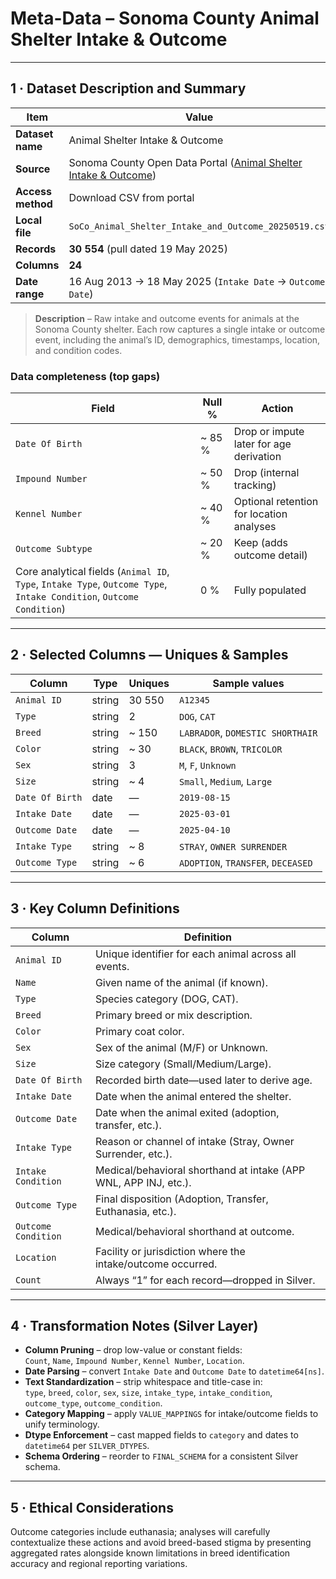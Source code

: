# Meta-Data – **Sonoma County Animal Shelter Intake & Outcome**

---

## 1 · Dataset Description and Summary

| Item | Value |
|------|-------|
| **Dataset name** | Animal Shelter Intake & Outcome |
| **Source** | Sonoma County Open Data Portal ([Animal Shelter Intake & Outcome](https://data.sonomacounty.ca.gov/Government/Animal-Shelter-Intake-and-Outcome/924a-vesw)) |
| **Access method** | Download CSV from portal |
| **Local file** | `SoCo_Animal_Shelter_Intake_and_Outcome_20250519.csv` |
| **Records** | **30 554** (pull dated 19 May 2025) |
| **Columns** | **24** |
| **Date range** | 16 Aug 2013 → 18 May 2025 (`Intake Date` → `Outcome Date`) |

> **Description** – Raw intake and outcome events for animals at the Sonoma County shelter. Each row captures a single intake or outcome event, including the animal’s ID, demographics, timestamps, location, and condition codes.

### Data completeness (top gaps)

| Field | Null % | Action |
|-------|--------|--------|
| `Date Of Birth`      | ~ 85 % | Drop or impute later for age derivation |
| `Impound Number`     | ~ 50 % | Drop (internal tracking) |
| `Kennel Number`      | ~ 40 % | Optional retention for location analyses |
| `Outcome Subtype`    | ~ 20 % | Keep (adds outcome detail) |
| Core analytical fields (`Animal ID`, `Type`, `Intake Type`, `Outcome Type`, `Intake Condition`, `Outcome Condition`) | 0 % | Fully populated |

---

## 2 · Selected Columns — Uniques & Samples

| Column            | Type    | Uniques | Sample values                  |
|-------------------|---------|---------|--------------------------------|
| `Animal ID`       | string  | 30 550  | `A12345`                       |
| `Type`            | string  | 2       | `DOG`, `CAT`                   |
| `Breed`           | string  | ~ 150   | `LABRADOR`, `DOMESTIC SHORTHAIR` |
| `Color`           | string  | ~ 30    | `BLACK`, `BROWN`, `TRICOLOR`   |
| `Sex`             | string  | 3       | `M`, `F`, `Unknown`            |
| `Size`            | string  | ~ 4     | `Small`, `Medium`, `Large`     |
| `Date Of Birth`   | date    | —       | `2019-08-15`                   |
| `Intake Date`     | date    | —       | `2025-03-01`                   |
| `Outcome Date`    | date    | —       | `2025-04-10`                   |
| `Intake Type`     | string  | ~ 8     | `STRAY`, `OWNER SURRENDER`     |
| `Outcome Type`    | string  | ~ 6     | `ADOPTION`, `TRANSFER`, `DECEASED` |

---

## 3 · Key Column Definitions

| Column                | Definition                                                                                |
|-----------------------|-------------------------------------------------------------------------------------------|
| `Animal ID`           | Unique identifier for each animal across all events.                                      |
| `Name`                | Given name of the animal (if known).                                                     |
| `Type`                | Species category (DOG, CAT).                                                       |
| `Breed`               | Primary breed or mix description.                                                        |
| `Color`               | Primary coat color.                                                                       |
| `Sex`                 | Sex of the animal (M/F) or Unknown.                                                      |
| `Size`                | Size category (Small/Medium/Large).                                                       |
| `Date Of Birth`       | Recorded birth date—used later to derive age.                                            |
| `Intake Date`         | Date when the animal entered the shelter.                                                |
| `Outcome Date`        | Date when the animal exited (adoption, transfer, etc.).                                  |
| `Intake Type`         | Reason or channel of intake (Stray, Owner Surrender, etc.).                              |
| `Intake Condition`    | Medical/behavioral shorthand at intake (APP WNL, APP INJ, etc.).                          |
| `Outcome Type`        | Final disposition (Adoption, Transfer, Euthanasia, etc.).                                |
| `Outcome Condition`   | Medical/behavioral shorthand at outcome.                                                 |
| `Location`            | Facility or jurisdiction where the intake/outcome occurred.                              |
| `Count`               | Always “1” for each record—dropped in Silver.                                            |

---

## 4 · Transformation Notes (Silver Layer)

* **Column Pruning** – drop low-value or constant fields:  
  `Count`, `Name`, `Impound Number`, `Kennel Number`, `Location`.  
* **Date Parsing** – convert `Intake Date` and `Outcome Date` to `datetime64[ns]`.  
* **Text Standardization** – strip whitespace and title-case in:  
  `type`, `breed`, `color`, `sex`, `size`, `intake_type`, `intake_condition`, `outcome_type`, `outcome_condition`.  
* **Category Mapping** – apply `VALUE_MAPPINGS` for intake/outcome fields to unify terminology.  
* **Dtype Enforcement** – cast mapped fields to `category` and dates to `datetime64` per `SILVER_DTYPES`.  
* **Schema Ordering** – reorder to `FINAL_SCHEMA` for a consistent Silver schema.  

---

## 5 · Ethical Considerations

Outcome categories include euthanasia; analyses will carefully contextualize these actions and avoid breed-based stigma by presenting aggregated rates alongside known limitations in breed identification accuracy and regional reporting variations.
